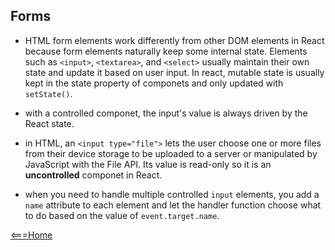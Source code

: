 ## Forms

- HTML form elements work differently from other DOM elements in React because form elements naturally keep some internal state. Elements such as `<input>`, `<textarea>`, and `<select>` usually maintain their own state and update it based on user input. In react, mutable state is usually kept in the state property of componets and only updated with `setState()`.

- with a controlled componet, the input's value is always driven by the React state.

- in HTML, an `<input type="file">` lets the user choose one or more files from their device storage to be uploaded to a server or manipulated by JavaScript with the File API. Its value is read-only so it is an **uncontrolled** componet in React.

- when you need to handle multiple controlled `input` elements, you add a `name` attribute to each element and let the handler function choose what to do based on the value of `event.target.name`.

[<===Home](README.md)